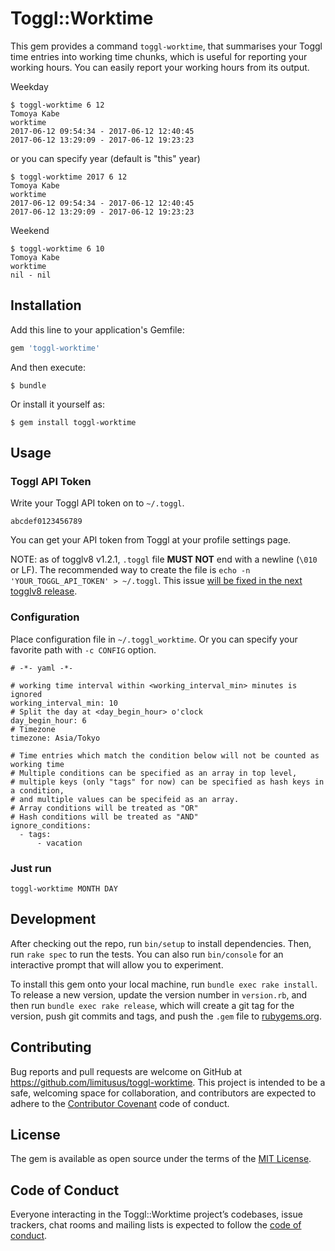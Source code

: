 # Toggl::Worktime

This gem provides a command `toggl-worktime`, that summarises your Toggl time entries into working time chunks, which is useful for reporting your working hours.
You can easily report your working hours from its output.

Weekday

```console
$ toggl-worktime 6 12
Tomoya Kabe
worktime
2017-06-12 09:54:34 - 2017-06-12 12:40:45
2017-06-12 13:29:09 - 2017-06-12 19:23:23
```

or you can specify year (default is "this" year)

```console
$ toggl-worktime 2017 6 12
Tomoya Kabe
worktime
2017-06-12 09:54:34 - 2017-06-12 12:40:45
2017-06-12 13:29:09 - 2017-06-12 19:23:23
```


Weekend

```console
$ toggl-worktime 6 10
Tomoya Kabe
worktime
nil - nil
```

## Installation

Add this line to your application's Gemfile:

```ruby
gem 'toggl-worktime'
```

And then execute:

    $ bundle

Or install it yourself as:

    $ gem install toggl-worktime

## Usage

### Toggl API Token

Write your Toggl API token on to `~/.toggl`.

```
abcdef0123456789
```

You can get your API token from Toggl at your profile settings page.

NOTE: as of togglv8 v1.2.1, `.toggl` file **MUST NOT** end with a newline (`\010` or LF).
The recommended way to create the file is `echo -n 'YOUR_TOGGL_API_TOKEN' > ~/.toggl`.
This issue [will be fixed in the next togglv8 release](https://github.com/kanet77/togglv8/pull/21).

### Configuration

Place configuration file in `~/.toggl_worktime`.
Or you can specify your favorite path with `-c CONFIG` option.

```
# -*- yaml -*-

# working time interval within <working_interval_min> minutes is ignored
working_interval_min: 10
# Split the day at <day_begin_hour> o'clock
day_begin_hour: 6
# Timezone
timezone: Asia/Tokyo

# Time entries which match the condition below will not be counted as working time
# Multiple conditions can be specified as an array in top level,
# multiple keys (only "tags" for now) can be specified as hash keys in a condition,
# and multiple values can be specifeid as an array.
# Array conditions will be treated as "OR"
# Hash conditions will be treated as "AND"
ignore_conditions:
  - tags:
      - vacation
```

### Just run

```console
toggl-worktime MONTH DAY
```

## Development

After checking out the repo, run `bin/setup` to install dependencies. Then, run `rake spec` to run the tests. You can also run `bin/console` for an interactive prompt that will allow you to experiment.

To install this gem onto your local machine, run `bundle exec rake install`. To release a new version, update the version number in `version.rb`, and then run `bundle exec rake release`, which will create a git tag for the version, push git commits and tags, and push the `.gem` file to [rubygems.org](https://rubygems.org).

## Contributing

Bug reports and pull requests are welcome on GitHub at https://github.com/limitusus/toggl-worktime. This project is intended to be a safe, welcoming space for collaboration, and contributors are expected to adhere to the [Contributor Covenant](http://contributor-covenant.org) code of conduct.

## License

The gem is available as open source under the terms of the [MIT License](http://opensource.org/licenses/MIT).

## Code of Conduct

Everyone interacting in the Toggl::Worktime project’s codebases, issue trackers, chat rooms and mailing lists is expected to follow the [code of conduct](https://github.com/limitusus/toggl-worktime/blob/master/CODE_OF_CONDUCT.md).
